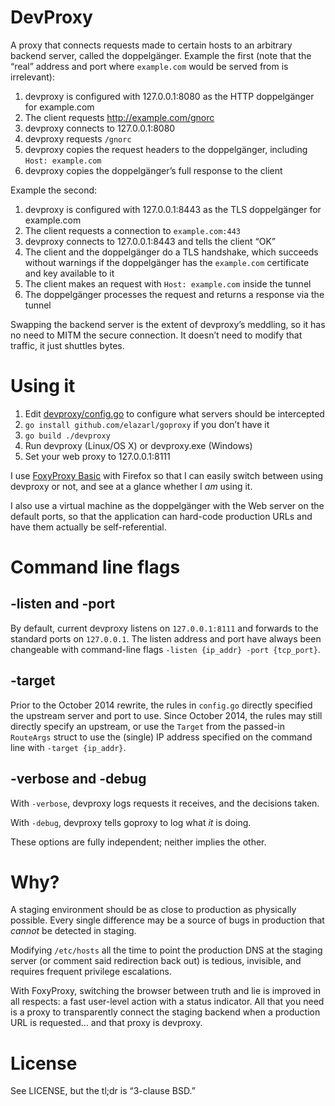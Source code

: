 # DevProxy

A proxy that connects requests made to certain hosts to an arbitrary backend
server, called the doppelgänger.  Example the first (note that the “real”
address and port where `example.com` would be served from is irrelevant):

1. devproxy is configured with 127.0.0.1:8080 as the HTTP doppelgänger for
   example.com
2. The client requests http://example.com/gnorc
3. devproxy connects to 127.0.0.1:8080
4. devproxy requests `/gnorc`
5. devproxy copies the request headers to the doppelgänger, including
   `Host: example.com`
6. devproxy copies the doppelgänger’s full response to the client

Example the second:

1. devproxy is configured with 127.0.0.1:8443 as the TLS doppelgänger for
   example.com
2. The client requests a connection to `example.com:443`
3. devproxy connects to 127.0.0.1:8443 and tells the client “OK”
4. The client and the doppelgänger do a TLS handshake, which succeeds
   without warnings if the doppelgänger has the `example.com` certificate and
   key available to it
5. The client makes an request with `Host: example.com` inside the tunnel
6. The doppelgänger processes the request and returns a response via the
   tunnel

Swapping the backend server is the extent of devproxy’s meddling, so it has no
need to MITM the secure connection.  It doesn’t need to modify that traffic,
it just shuttles bytes.


# Using it

1. Edit [devproxy/config.go](./devproxy/config.go) to configure what servers
   should be intercepted
2. `go install github.com/elazarl/goproxy` if you don’t have it
3. `go build ./devproxy`
4. Run devproxy (Linux/OS X) or devproxy.exe (Windows)
5. Set your web proxy to 127.0.0.1:8111

I use [FoxyProxy Basic](http://getfoxyproxy.org) with Firefox so that I can
easily switch between using devproxy or not, and see at a glance whether I
_am_ using it.

I also use a virtual machine as the doppelgänger with the Web server on the
default ports, so that the application can hard-code production URLs and have
them actually be self-referential.


# Command line flags

## -listen and -port

By default, current devproxy listens on `127.0.0.1:8111` and forwards to the
standard ports on `127.0.0.1`.  The listen address and port have always been
changeable with command-line flags `-listen {ip_addr} -port {tcp_port}`.

## -target

Prior to the October 2014 rewrite, the rules in `config.go` directly specified
the upstream server and port to use.  Since October 2014, the rules may still
directly specify an upstream, or use the `Target` from the passed-in
`RouteArgs` struct to use the (single) IP address specified on the command
line with `-target {ip_addr}`.

## -verbose and -debug

With `-verbose`, devproxy logs requests it receives, and the decisions taken.

With `-debug`, devproxy tells goproxy to log what _it_ is doing.

These options are fully independent; neither implies the other.


# Why?

A staging environment should be as close to production as physically possible.
Every single difference may be a source of bugs in production that *cannot* be
detected in staging.

Modifying `/etc/hosts` all the time to point the production DNS at the staging
server (or comment said redirection back out) is tedious, invisible, and
requires frequent privilege escalations.

With FoxyProxy, switching the browser between truth and lie is improved in all
respects: a fast user-level action with a status indicator.  All that you need
is a proxy to transparently connect the staging backend when a production URL
is requested… and that proxy is devproxy.


# License

See LICENSE, but the tl;dr is “3-clause BSD.”
